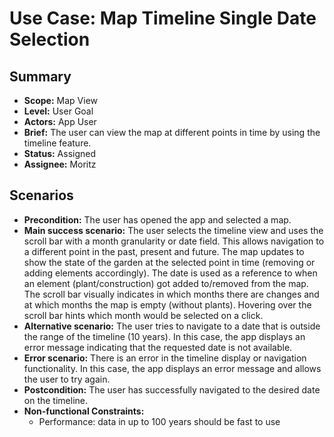# Use Case: Map Timeline Single Date Selection

## Summary

- **Scope:** Map View
- **Level:** User Goal
- **Actors:** App User
- **Brief:** The user can view the map at different points in time by using the timeline feature.
- **Status:** Assigned
- **Assignee:** Moritz

## Scenarios

- **Precondition:**
  The user has opened the app and selected a map.
- **Main success scenario:**
  The user selects the timeline view and uses the scroll bar with a month granularity or date field.
  This allows navigation to a different point in the past, present and future.
  The map updates to show the state of the garden at the selected point in time (removing or adding elements accordingly).
  The date is used as a reference to when an element (plant/construction) got added to/removed from the map.
  The scroll bar visually indicates in which months there are changes and at which months the map is empty (without plants).
  Hovering over the scroll bar hints which month would be selected on a click.
- **Alternative scenario:**
  The user tries to navigate to a date that is outside the range of the timeline (10 years). 
  In this case, the app displays an error message indicating that the requested date is not available.
- **Error scenario:**
  There is an error in the timeline display or navigation functionality. 
  In this case, the app displays an error message and allows the user to try again.
- **Postcondition:**
  The user has successfully navigated to the desired date on the timeline.
- **Non-functional Constraints:**
    -   Performance: data in up to 100 years should be fast to use
